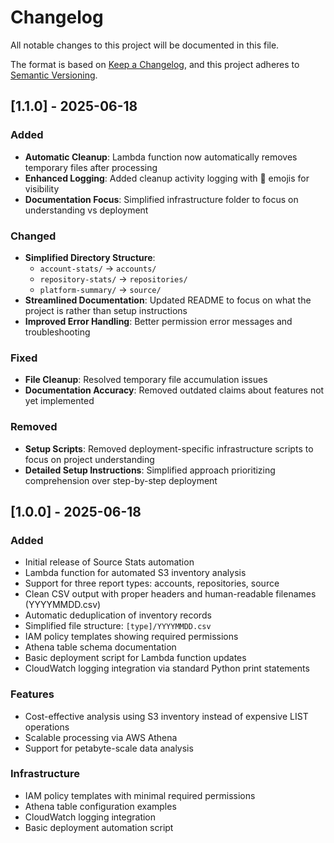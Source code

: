 # Changelog

All notable changes to this project will be documented in this file.

The format is based on [Keep a Changelog](https://keepachangelog.com/en/1.0.0/),
and this project adheres to [Semantic Versioning](https://semver.org/spec/v2.0.0.html).

## [1.1.0] - 2025-06-18

### Added
- **Automatic Cleanup**: Lambda function now automatically removes temporary files after processing
- **Enhanced Logging**: Added cleanup activity logging with 🧹 emojis for visibility
- **Documentation Focus**: Simplified infrastructure folder to focus on understanding vs deployment

### Changed
- **Simplified Directory Structure**: 
  - `account-stats/` → `accounts/`
  - `repository-stats/` → `repositories/`
  - `platform-summary/` → `source/`
- **Streamlined Documentation**: Updated README to focus on what the project is rather than setup instructions
- **Improved Error Handling**: Better permission error messages and troubleshooting

### Fixed
- **File Cleanup**: Resolved temporary file accumulation issues
- **Documentation Accuracy**: Removed outdated claims about features not yet implemented

### Removed
- **Setup Scripts**: Removed deployment-specific infrastructure scripts to focus on project understanding
- **Detailed Setup Instructions**: Simplified approach prioritizing comprehension over step-by-step deployment

## [1.0.0] - 2025-06-18

### Added
- Initial release of Source Stats automation
- Lambda function for automated S3 inventory analysis
- Support for three report types: accounts, repositories, source
- Clean CSV output with proper headers and human-readable filenames (YYYYMMDD.csv)
- Automatic deduplication of inventory records
- Simplified file structure: `[type]/YYYYMMDD.csv`
- IAM policy templates showing required permissions
- Athena table schema documentation
- Basic deployment script for Lambda function updates
- CloudWatch logging integration via standard Python print statements

### Features
- Cost-effective analysis using S3 inventory instead of expensive LIST operations
- Scalable processing via AWS Athena
- Support for petabyte-scale data analysis

### Infrastructure
- IAM policy templates with minimal required permissions
- Athena table configuration examples
- CloudWatch logging integration
- Basic deployment automation script 